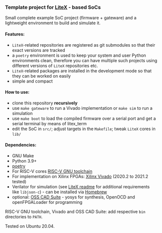 ### Template project for [LiteX](https://github.com/enjoy-digital/litex) - based SoCs

Small complete example SoC project (firmware + gateware) and a lightweight environment to build and simulate it.

#### Features:
-  `LiteX`-related repositories are registered as git submodules so that their
exact versions are tracked
- a `poetry` environment is used to keep your system and user Python environments clean,
therefore you can have multiple such projects using different versions of `LiteX` 
repositories etc.
- `LiteX`-related packages are installed in the development mode so that they can be worked on easily
- simple and compact

#### How to use:
- clone this repository **recursively**
- use `make gateware` to run a Vivado implementation or `make sim` to run a simulation
- use `make boot` to load the compiled firmware over a serial port and get a serial terminal by means of litex_term
- edit the SoC in `src/`; adjust targets in the `Makefile`; tweak `LiteX` cores in `lib/`

#### Dependencies:
 - GNU Make
 - Python 3.9+
 - [poetry](https://python-poetry.org/)
 - For RISC-V cores [RISC-V GNU toolchain](https://github.com/riscv-collab/riscv-gnu-toolchain/releases)
 - For implementation on Xilinx FPGAs: [Xilinx Vivado](https://www.xilinx.com/support/download.html) (2020.2 to 2021.2 tested)
 - Verilator for simulation (see [LiteX readme](https://github.com/enjoy-digital/litex/#quick-start-guide) for additional requirements like `libjson-c`) - can be installed via [Homebrew](https://formulae.brew.sh/formula/verilator)
 - optional: [OSS CAD Suite](https://github.com/YosysHQ/oss-cad-suite-build/releases) - yosys for synthesis, OpenOCD and openFPGALoader for programming

RISC-V GNU toolchain, Vivado and OSS CAD Suite: add respective `bin` directories to `PATH`.

Tested on Ubuntu 20.04.
